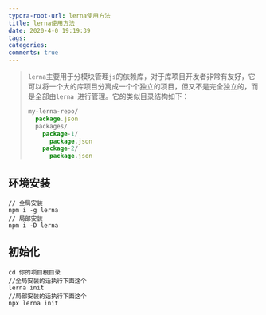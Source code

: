 ```yaml
---
typora-root-url: lerna使用方法
title: lerna使用方法
date: 2020-4-0 19:19:39
tags:
categories: 
comments: true
---
```


> `lerna`主要用于分模块管理`js`的依赖库，对于库项目开发者非常有友好，它可以将一个大的库项目分离成一个个独立的项目，但又不是完全独立的，而是全部由`lerna `进行管理。它的类似目录结构如下：
>
> ```javascript
> my-lerna-repo/
>   package.json
>   packages/
>     package-1/
>       package.json
>     package-2/
>       package.json
> ```

<!--more-->

## 环境安装

```
// 全局安装
npm i -g lerna
// 局部安装
npm i -D lerna
```

## 初始化

```
cd 你的项目根目录
//全局安装的话执行下面这个
lerna init
//局部安装的话执行下面这个
npx lerna init
```

